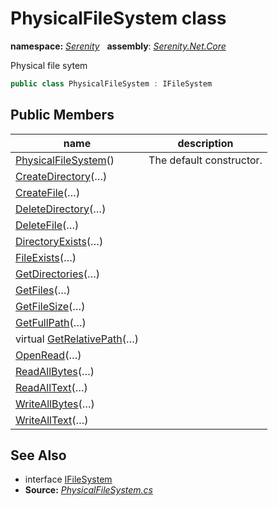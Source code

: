 # PhysicalFileSystem class
**namespace:** *[Serenity](../README.md#serenity-namespace)*   **assembly**: *[Serenity.Net.Core](../README.md)*

Physical file sytem

```csharp
public class PhysicalFileSystem : IFileSystem
```

## Public Members

| name | description |
| --- | --- |
| [PhysicalFileSystem](PhysicalFileSystem/PhysicalFileSystem.md)() | The default constructor. |
| [CreateDirectory](PhysicalFileSystem/CreateDirectory.md)(…) |  |
| [CreateFile](PhysicalFileSystem/CreateFile.md)(…) |  |
| [DeleteDirectory](PhysicalFileSystem/DeleteDirectory.md)(…) |  |
| [DeleteFile](PhysicalFileSystem/DeleteFile.md)(…) |  |
| [DirectoryExists](PhysicalFileSystem/DirectoryExists.md)(…) |  |
| [FileExists](PhysicalFileSystem/FileExists.md)(…) |  |
| [GetDirectories](PhysicalFileSystem/GetDirectories.md)(…) |  |
| [GetFiles](PhysicalFileSystem/GetFiles.md)(…) |  |
| [GetFileSize](PhysicalFileSystem/GetFileSize.md)(…) |  |
| [GetFullPath](PhysicalFileSystem/GetFullPath.md)(…) |  |
| virtual [GetRelativePath](PhysicalFileSystem/GetRelativePath.md)(…) |  |
| [OpenRead](PhysicalFileSystem/OpenRead.md)(…) |  |
| [ReadAllBytes](PhysicalFileSystem/ReadAllBytes.md)(…) |  |
| [ReadAllText](PhysicalFileSystem/ReadAllText.md)(…) |  |
| [WriteAllBytes](PhysicalFileSystem/WriteAllBytes.md)(…) |  |
| [WriteAllText](PhysicalFileSystem/WriteAllText.md)(…) |  |

## See Also

* interface [IFileSystem](IFileSystem.md)
* **Source:** *[PhysicalFileSystem.cs](https://github.com/serenity-is/Serenity/blob/master/src/Serenity.Net.Core/IO/PhysicalFileSystem.cs)*